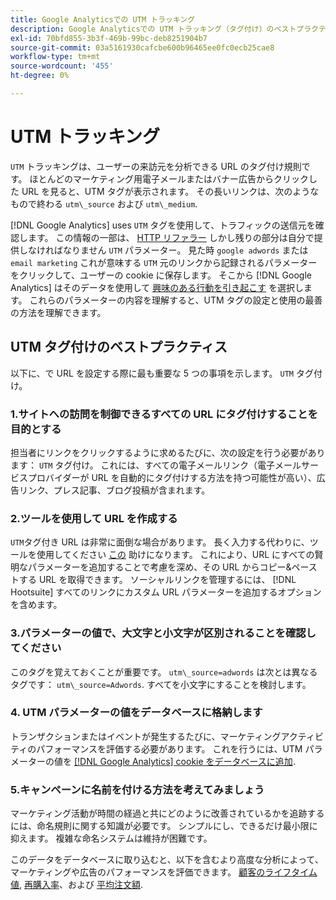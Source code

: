 ```yaml
---
title: Google Analyticsでの UTM トラッキング
description: Google Analyticsでの UTM トラッキング（タグ付け）のベストプラクティスについて説明します。
exl-id: 70bfd855-3b3f-469b-99bc-deb8251904b7
source-git-commit: 03a5161930cafcbe600b96465ee0fc0ecb25cae8
workflow-type: tm+mt
source-wordcount: '455'
ht-degree: 0%

---
```


# UTM トラッキング

`UTM` トラッキングは、ユーザーの来訪元を分析できる URL のタグ付け規則です。 ほとんどのマーケティング用電子メールまたはバナー広告からクリックした URL を見ると、UTM タグが表示されます。 その長いリンクは、次のようなもので終わる `utm\_source` および `utm\_medium`.

[!DNL Google Analytics] uses `UTM` タグを使用して、トラフィックの送信元を確認します。 この情報の一部は、 [HTTP リファラー](https://en.wikipedia.org/wiki/HTTP_referer) しかし残りの部分は自分で提供しなければなりません `UTM` パラメーター。 見た時 `google adwords` または `email marketing` これが意味する `UTM` 元のリンクから記録されるパラメーターをクリックして、ユーザーの cookie に保存します。 そこから [!DNL Google Analytics] はそのデータを使用して [興味のある行動を引き起こす](../data-analyst/analysis/google-track-user-acq.md) を選択します。 これらのパラメーターの内容を理解すると、UTM タグの設定と使用の最善の方法を理解できます。

## UTM タグ付けのベストプラクティス

以下に、で URL を設定する際に最も重要な 5 つの事項を示します。 `UTM` タグ付け。

### 1.サイトへの訪問を制御できるすべての URL にタグ付けすることを目的とする

担当者にリンクをクリックするように求めるたびに、次の設定を行う必要があります： `UTM` タグ付け。 これには、すべての電子メールリンク（電子メールサービスプロバイダーが URL を自動的にタグ付けする方法を持つ可能性が高い）、広告リンク、プレス記事、ブログ投稿が含まれます。

### 2.ツールを使用して URL を作成する

`UTM`タグ付き URL は非常に面倒な場合があります。 長く入力する代わりに、ツールを使用してください [この](https://support.google.com/analytics/answer/1033867?hl=en) 助けになります。 これにより、URL にすべての賢明なパラメーターを追加することで考慮を深め、その URL からコピー&amp;ペーストする URL を取得できます。 ソーシャルリンクを管理するには、 [!DNL Hootsuite] すべてのリンクにカスタム URL パラメーターを追加するオプションを含めます。

### 3.パラメーターの値で、大文字と小文字が区別されることを確認してください

このタグを覚えておくことが重要です。 `utm\_source=adwords` は次とは異なるタグです： `utm\_source=Adwords`. すべてを小文字にすることを検討します。

### 4. UTM パラメーターの値をデータベースに格納します

トランザクションまたはイベントが発生するたびに、マーケティングアクティビティのパフォーマンスを評価する必要があります。 これを行うには、UTM パラメーターの値を [[!DNL Google Analytics] cookie をデータベースに追加](../data-analyst/analysis/google-track-user-acq.md).

### 5.キャンペーンに名前を付ける方法を考えてみましょう

マーケティング活動が時間の経過と共にどのように改善されているかを追跡するには、命名規則に関する知識が必要です。 シンプルにし、できるだけ最小限に抑えます。 複雑な命名システムは維持が困難です。

このデータをデータベースに取り込むと、以下を含むより高度な分析によって、マーケティングや広告のパフォーマンスを評価できます。 [顧客のライフタイム値](../data-analyst/analysis/ess-expected-ltv.md), [再購入率](../data-analyst/analysis/repurchase-behavior.md)、および [平均注文額](../data-analyst/analysis/basic-analytics.md).
